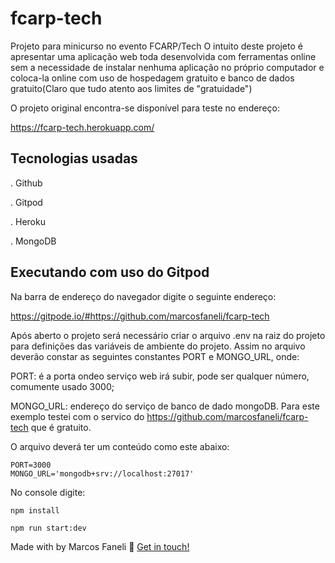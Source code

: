 # fcarp-tech
Projeto para minicurso no evento FCARP/Tech
 O intuito deste projeto é apresentar uma aplicação web toda desenvolvida com ferramentas online sem a necessidade de instalar nenhuma aplicação no próprio computador
 e coloca-la online com uso de hospedagem gratuito e banco de dados gratuito(Claro que tudo atento aos limites de "gratuidade")
 
 O projeto original encontra-se disponível para teste no endereço:
 
 https://fcarp-tech.herokuapp.com/
 
 ## Tecnologias usadas
  . Github
  
  . Gitpod
  
  . Heroku
  
  . MongoDB
  
  
## Executando com uso do Gitpod
Na barra de endereço do navegador digite o seguinte endereço:

  https://gitpode.io/#https://github.com/marcosfaneli/fcarp-tech
   
Após aberto o projeto será necessário criar o arquivo .env na raiz do projeto para definições das variáveis de ambiente do projeto. Assim no arquivo deverão constar
as seguintes constantes PORT e MONGO_URL, onde:

  PORT: é a porta ondeo serviço web irá subir, pode ser qualquer número, comumente usado 3000;
  
  MONGO_URL: endereço do serviço de banco de dado mongoDB. Para este exemplo testei com o servico do https://github.com/marcosfaneli/fcarp-tech que é gratuito.
  
O arquivo deverá ter um conteúdo como este abaixo:
```
PORT=3000
MONGO_URL='mongodb+srv://localhost:27017'
```

No console digite:

  ```
  npm install
  ```
  
  ```
  npm run start:dev
  ```
  
 Made with by Marcos Faneli :wave: [Get in touch!](https://www.linkedin.com/in/marcosfaneli/)
